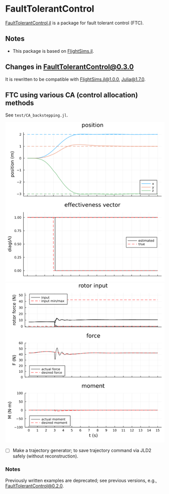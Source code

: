 # FaultTolerantControl
[FaultTolerantControl.jl](https://github.com/JinraeKim/FaultTolerantControl.jl) is a package for fault tolerant control (FTC).

## Notes
- This package is based on [FlightSims.jl](https://github.com/JinraeKim/FlightSims.jl).

## Changes in FaultTolerantControl@0.3.0
It is rewritten to be compatible with FlightSims.jl@1.0.0, Julia@1.7.0.

## FTC using various CA (control allocation) methods
See `test/CA_backstepping.jl`.

![ex_screenshot](./test/data/adaptive/state.png)
![ex_screenshot](./test/data/adaptive/input.png)

- [ ] Make a trajectory generator; to save trajectory command
via JLD2 safely (without reconstruction).

### Notes
Previously written examples are deprecated; see previous versions, e.g., FaultTolerantControl@0.2.0.

